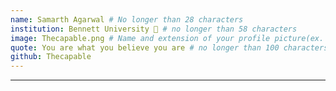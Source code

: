 ```yaml
---
name: Samarth Agarwal # No longer than 28 characters
institution: Bennett University 🚩 # no longer than 58 characters
image: Thecapable.png # Name and extension of your profile picture(ex. <YOUR-USERNAME>.png) The picture must be squared and 544px on width and height.
quote: You are what you believe you are # no longer than 100 characters, avoid using quotes(") to guarantee the format remains the same.
github: Thecapable
---
```

---
